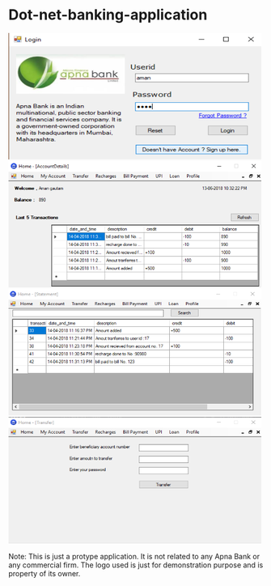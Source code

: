 # Dot-net-banking-application
<img src="Screenshot (270).png" height=250 width=500 />
<img src="Screenshot (271).png" height=250 width=500 />
<img src="Screenshot (272).png" height=250 width=500 />
<img src="Screenshot (273).png" height=250 width=500 />


Note: This is just a protype application. It is not related to any Apna Bank or any commercial firm. The logo used is just for demonstration purpose and is property of its owner.

